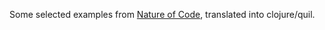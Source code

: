 Some selected examples from [Nature of Code](http://natureofcode.com/), translated into clojure/quil.
